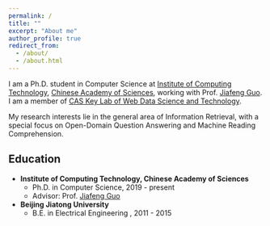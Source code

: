 ```yaml
---
permalink: /
title: ""
excerpt: "About me"
author_profile: true
redirect_from: 
  - /about/
  - /about.html
---
```



I am a Ph.D. student in Computer Science at [Institute of Computing Technology](http://www.ict.ac.cn/), [Chinese Academy of Sciences](http://www.cas.cn/), working with Prof. [Jiafeng Guo](http://www.bigdatalab.ac.cn/~gjf/). I am a member of [CAS Key Lab of Web Data Science and Technology](http://www.bigdatalab.ac.cn/). 
<!-- Prior to UIUC, I got my master's degree from [Institute of Computing Technology](http://www.ict.ac.cn/), [Chinese Academy of Sciences](http://www.cas.cn/) in 2018, and received my bachelor's degree from [University of Science and Technology Beijing](http://www.ustb.edu.cn/index.asp) with Beijing Outstanding Undergraduate Award in 2015. -->
My research interests lie in the general area of Information Retrieval, with a special focus on Open-Domain Question Answering and Machine Reading Comprehension.

Education
------
<!-- ### Education -->
  * **Institute of Computing Technology, Chinese Academy of Sciences**
    * Ph.D. in Computer Science, 2019 - present
    * Advisor: Prof. [Jiafeng Guo](http://www.bigdatalab.ac.cn/~gjf/)
  * **Beijing Jiatong University**
    * B.E. in Electrical Engineering , 2011 - 2015
    <!-- * Beijing Outstanding Undergraduate Award (Top 2%) -->

<!-- Publications
------ -->


<!--Experience
------
  * **08/2018 - 08/2019, Rensselaer Polytechnic Institute**
    * Research Assistant at [Blender Lab](http://blender.cs.illinois.edu/index.html)
    * Advisor: Prof. [Heng Ji](http://blender.cs.illinois.edu/hengji.html)
    * Focus: Multimedia Information Extraction and Generation
  * **05/2014 - 07/2018, Institute of Computing Technology, Chinese Academy of Sciences**
    * Research Assistant at [CAS Key Lab of Network Data Science and Technology](http://www.bigdatalab.ac.cn/lab/lab/english)
    * Advisor: Prof. [Yuanzhuo Wang](http://sourcedb.ict.cas.cn/cn/jssrck/201011/t20101122_3025790.html)
    * Focus: Knowledge Base Construction and Completion (Link Prediction)-->